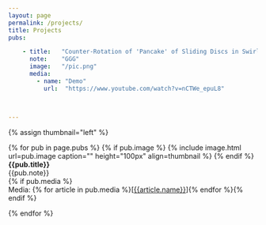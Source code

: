 ```yaml
---
layout: page
permalink: /projects/
title: Projects
pubs:

    - title:   "Counter-Rotation of 'Pancake' of Sliding Discs in Swirling Environment"
      note:    "GGG"
      image:   "/pic.png"
      media:
        - name: "Demo"
          url:  "https://www.youtube.com/watch?v=nCTWe_epuL8"
          
        

---
```




{% assign thumbnail="left" %}

{% for pub in page.pubs %}
{% if pub.image %}
{% include image.html url=pub.image caption="" height="100px" align=thumbnail %}
{% endif %}
**{{pub.title}}**<br />
{{pub.note}} <br />
{% if pub.media %}<br />Media: {% for article in pub.media %}[[{{article.name}}]({{article.url}})]{% endfor %}{% endif %}

{% endfor %}
